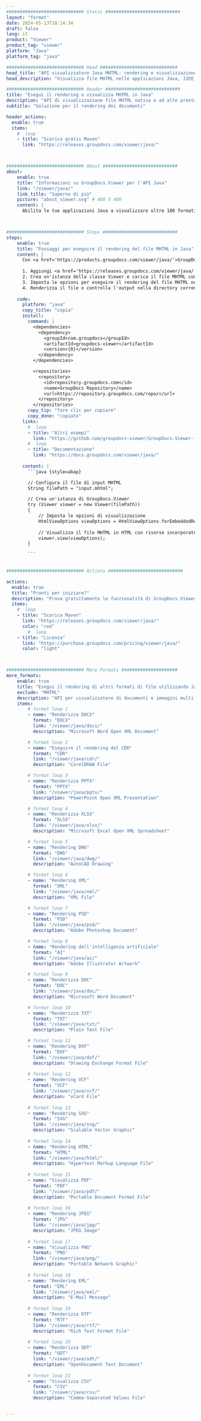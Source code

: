 ```yaml
---
############################# Static ############################
layout: "format"
date: 2024-05-13T10:14:34
draft: false
lang: it
product: "Viewer"
product_tag: "viewer"
platform: "Java"
platform_tag: "java"

############################# Head #############################
head_title: "API visualizzatore Java MHTML: rendering e visualizzazione di MHTML nelle app Java"
head_description: "Visualizza file MHTML nelle applicazioni Java, J2EE, J2SE. Supporta la visualizzazione di oltre 180 formati di documenti e file immagine in modalità HTML, PDF o immagine con funzionalità avanzate per gestire le opzioni di visualizzazione dei documenti."

############################# Header ############################
title: "Esegui il rendering e visualizza MHTML in Java" 
description: "API di visualizzazione file MHTML nativa e ad alte prestazioni per applicazioni basate su Java, J2EE e J2SE, che supporta un'ampia gamma di funzionalità aggiuntive per personalizzare l'aspetto del formato del documento di output." 
subtitle: "Soluzione per il rendering dei documenti" 

header_actions:
  enable: true
  items:
    #  loop
    - title: "Scarica gratis Maven"
      link: "https://releases.groupdocs.com/viewer/java/"



############################# About ############################
about:
    enable: true
    title: "Informazioni su GroupDocs.Viewer per l'API Java"
    link: "/viewer/java/"
    link_title: "Saperne di più"
    picture: "about_viewer.svg" # 480 X 400
    content: |
      Abilita le tue applicazioni Java a visualizzare oltre 180 formati di file in modalità HTML, PDF o immagine utilizzando GroupDocs.Viewer per API Java senza alcun software aggiuntivo installato; come Microsoft Office, Apache Open Office, Adobe Acrobat Reader ecc. Gli sviluppatori possono visualizzare facilmente tutte le immagini e i tipi di documenti più diffusi tra cui Microsoft Office, OpenDocument, HTML, PDF, Archive, Diagrams, Photoshop, AutoCAD e i formati del linguaggio di programmazione all'interno delle applicazioni Java con rendering veloce e di altissima qualità.



############################# Steps ############################
steps:
    enable: true
    title: "Passaggi per eseguire il rendering del file MHTML in Java" 
    content: |
      Con <a href='https://products.groupdocs.com/viewer/java/'>GroupDocs.Viewer</a> puoi eseguire il rendering di MHTML in HTML, JPEG, PNG o PDF in pochi passaggi.
      
      1. Aggiungi <a href='https://releases.groupdocs.com/viewer/java/'>GroupDocs.Viewer for Java</a> come dipendenza al tuo progetto. 
      2. Crea un'istanza della classe Viewer e carica il file MHTML con il percorso completo.  
      3. Imposta le opzioni per eseguire il rendering del file MHTML nel formato HTML, PNG, JPEG o PDF. 
      4. Renderizza il file e controlla l'output nella directory corrente. 
   
    code:
      platform: "java"
      copy_title: "copia"
      install:
        command: |
          <dependencies>
            <dependency>
              <groupId>com.groupdocs</groupId>
              <artifactId>groupdocs-viewer</artifactId>
              <version>{0}</version>
            </dependency>
          </dependencies>

          <repositories>
            <repository>
              <id>repository.groupdocs.com</id>
              <name>GroupDocs Repository</name>
              <url>https://repository.groupdocs.com/repo/</url>
            </repository>
          </repositories>
        copy_tip: "fare clic per copiare"
        copy_done: "copiato"
      links:
        #  loop
        - title: "Altri esempi"
          link: "https://github.com/groupdocs-viewer/GroupDocs.Viewer-for-Java"
        #  loop
        - title: "Documentazione"
          link: "https://docs.groupdocs.com/viewer/java/"
          
      content: |
        ```java {style=abap}

        // Configura il file di input MHTML
        String filePath = "input.mhtml";

        // Crea un'istanza di GroupDocs.Viewer
        try (Viewer viewer = new Viewer(filePath))
        {
            // Imposta le opzioni di visualizzazione
            HtmlViewOptions viewOptions = HtmlViewOptions.forEmbeddedResources();
                
            // Visualizza il file MHTML in HTML con risorse incorporate
            viewer.view(viewOptions);
        }

        ```
            

############################# Actions ############################

actions:
  enable: true
  title: "Pronti per iniziare?"
  description: "Prova gratuitamente le funzionalità di GroupDocs.Viewer o richiedi una licenza"
  items:
    #  loop
    - title: "Scarica Maven"
      link: "https://releases.groupdocs.com/viewer/java/"
      color: "red"
        #  loop
    - title: "Licenza"
      link: "https://purchase.groupdocs.com/pricing/viewer/java/"
      color: "light"



############################# More Formats #####################
more_formats:
    enable: true
    title: "Esegui il rendering di altri formati di file utilizzando Java"
    exclude: "MHTML"
    description: "API per visualizzatore di documenti e immagini multiformato per Java. Visualizza alcuni dei formati di file più diffusi di seguito senza visualizzatori esterni."
    items: 
        # format loop 1
        - name: "Renderizza DOCX"
          format: "DOCX"
          link: "/viewer/java/docx/"
          description: "Microsoft Word Open XML Document" 

        # format loop 2
        - name: "Eseguire il rendering del CDR" 
          format: "CDR"
          link: "/viewer/java/cdr/"
          description: "CorelDRAW File" 

        # format loop 3
        - name: "Renderizza PPTX"
          format: "PPTX"
          link: "/viewer/java/pptx/"
          description: "PowerPoint Open XML Presentation" 

        # format loop 4
        - name: "Renderizza XLSX"
          format: "XLSX"
          link: "/viewer/java/xlsx/"
          description: "Microsoft Excel Open XML Spreadsheet" 

        # format loop 5
        - name: "Rendering DWG"
          format: "DWG"
          link: "/viewer/java/dwg/"
          description: "AutoCAD Drawing"

        # format loop 6
        - name: "Rendering XML"
          format: "XML"
          link: "/viewer/java/xml/"
          description: "XML File"

        # format loop 7
        - name: "Rendering PSD"
          format: "PSD"
          link: "/viewer/java/psd/"
          description: "Adobe Photoshop Document"

        # format loop 8
        - name: "Rendering dell'intelligenza artificiale"
          format: "AI"
          link: "/viewer/java/ai/"
          description: "Adobe Illustrator Artwork"

        # format loop 9
        - name: "Renderizza DOC"
          format: "DOC"
          link: "/viewer/java/doc/"
          description: "Microsoft Word Document" 

        # format loop 10
        - name: "Renderizza TXT" 
          format: "TXT"
          link: "/viewer/java/txt/"
          description: "Plain Text File" 

        # format loop 11
        - name: "Rendering DXF" 
          format: "DXF"
          link: "/viewer/java/dxf/"
          description: "Drawing Exchange Format File"  
          
        # format loop 12
        - name: "Rendering VCF"
          format: "VCF"
          link: "/viewer/java/vcf/"
          description: "vCard File"  
              
        # format loop 13
        - name: "Rendering SVG"
          format: "SVG"
          link: "/viewer/java/svg/"
          description: "Scalable Vector Graphic" 
          
        # format loop 14
        - name: "Rendering HTML"
          format: "HTML"
          link: "/viewer/java/html/"
          description: "Hypertext Markup Language File" 
          
        # format loop 15
        - name: "Visualizza PDF"
          format: "PDF"
          link: "/viewer/java/pdf/"
          description: "Portable Document Format File"
          
        # format loop 16
        - name: "Rendering JPEG"
          format: "JPG"
          link: "/viewer/java/jpg/"
          description: "JPEG Image"
          
        # format loop 17
        - name: "Visualizza PNG"
          format: "PNG"
          link: "/viewer/java/png/"
          description: "Portable Network Graphic" 
          
        # format loop 18
        - name: "Rendering EML"
          format: "EML"
          link: "/viewer/java/eml/"
          description: "E-Mail Message" 
          
        # format loop 19
        - name: "Renderizza RTF"
          format: "RTF"
          link: "/viewer/java/rtf/"
          description: "Rich Text Format File" 
          
        # format loop 20
        - name: "Renderizza ODT"
          format: "ODT"
          link: "/viewer/java/odt/"
          description: "OpenDocument Text Document" 
          
        # format loop 21
        - name: "Visualizza CSV"
          format: "CSV"
          link: "/viewer/java/csv/"
          description: "Comma-Separated Values File" 


---
```

